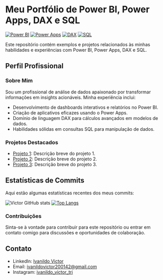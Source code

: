 # Meu Portfólio de Power BI, Power Apps, DAX e SQL

[![Power BI](https://img.shields.io/badge/Power%20BI-Expert-blue?logo=powerbi&style=for-the-badge)](https://powerbi.microsoft.com/)
[![Power Apps](https://img.shields.io/badge/Power%20Apps-Expert-purple?logo=powerapps&style=for-the-badge)](https://powerapps.microsoft.com/)
[![DAX](https://img.shields.io/badge/DAX-Advanced-orange?logo=microsoft&style=for-the-badge)](https://docs.microsoft.com/en-us/dax/)
[![SQL](https://img.shields.io/badge/SQL-Intermediate-red?logo=microsoftsqlserver&style=for-the-badge)](https://docs.microsoft.com/en-us/sql/)

Este repositório contém exemplos e projetos relacionados às minhas habilidades e experiências com Power BI, Power Apps, DAX e SQL.

## Perfil Profissional

### Sobre Mim

Sou um profissional de análise de dados apaixonado por transformar informações em insights acionáveis. Minha experiência inclui:

- Desenvolvimento de dashboards interativos e relatórios no Power BI.
- Criação de aplicativos eficazes usando o Power Apps.
- Domínio de linguagem DAX para cálculos avançados em modelos de dados.
- Habilidades sólidas em consultas SQL para manipulação de dados.

### Projetos Destacados

- [Projeto 1](link-para-projeto-1): Descrição breve do projeto 1.
- [Projeto 2](link-para-projeto-2): Descrição breve do projeto 2.
- [Projeto 3](link-para-projeto-3): Descrição breve do projeto 3.

## Estatísticas de Commits

Aqui estão algumas estatísticas recentes dos meus commits:

![Victor GitHub stats](https://github-readme-stats.vercel.app/api?username=Vict0r-13&show_icons=true&theme=transparent)
[![Top Langs](https://github-readme-stats.vercel.app/api/top-langs/?username=Vict0r-13)](https://github.com/anuraghazra/github-readme-stats)

### Contribuições

Sinta-se à vontade para contribuir para este repositório ou entrar em contato comigo para discussões e oportunidades de colaboração.

## Contato

- LinkedIn: [Ivanildo Victor](https://www.linkedin.com/in/ivanildo-victor-10103818b/)
- Email: ivanildovictor200142@gmail.com
- Instagram: [ivanildo_victor_tri](https://www.instagram.com/ivanildo_victor_tri/)
